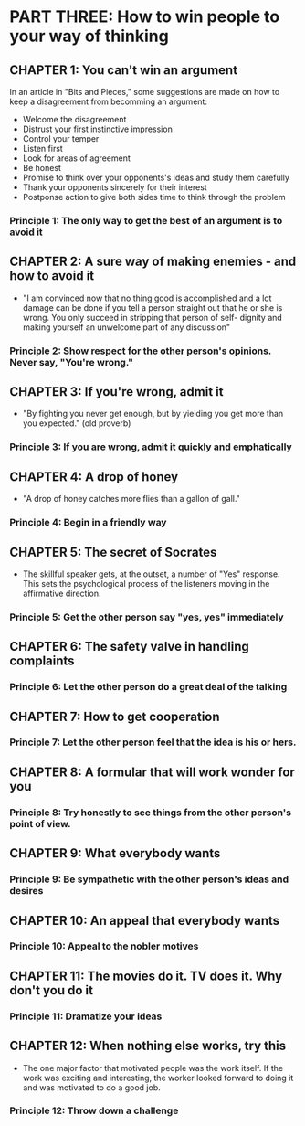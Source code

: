 # PART THREE: How to win people to your way of thinking

## CHAPTER 1: You can't win an argument

In an article in "Bits and Pieces," some suggestions are made on how to keep a disagreement from becomming an argument:

- Welcome the disagreement
- Distrust your first instinctive impression
- Control your temper
- Listen first
- Look for areas of agreement
- Be honest
- Promise to think over your opponents's ideas and study them carefully
- Thank your opponents sincerely for their interest
- Postponse action to give both sides time to think through the problem

### Principle 1: The only way to get the best of an argument is to avoid it

## CHAPTER 2: A sure way of making enemies - and how to avoid it

- "I am convinced now that no thing good is accomplished and a lot damage can be done if you tell a person straight out that he or she is wrong. You only succeed in stripping that person of self- dignity and making yourself an unwelcome part of any discussion"

### Principle 2: Show respect for the other person's opinions. Never say, "You're wrong."

## CHAPTER 3: If you're wrong, admit it

- "By fighting you never get enough, but by yielding you get more than you expected." (old proverb)

### Principle 3: If you are wrong, admit it quickly and emphatically

## CHAPTER 4: A drop of honey

- "A drop of honey catches more flies than a gallon of gall."

### Principle 4: Begin in a friendly way

## CHAPTER 5: The secret of Socrates

- The skillful speaker gets, at the outset, a number of "Yes" response. This sets the psychological process of the listeners moving in the affirmative direction.

### Principle 5: Get the other person say "yes, yes" immediately

## CHAPTER 6: The safety valve in handling complaints

### Principle 6: Let the other person do a great deal of the talking

## CHAPTER 7: How to get cooperation

### Principle 7: Let the other person feel that the idea is his or hers.

## CHAPTER 8: A formular that will work wonder for you

### Principle 8: Try honestly to see things from the other person's point of view.

## CHAPTER 9: What everybody wants

### Principle 9: Be sympathetic with the other person's ideas and desires

## CHAPTER 10: An appeal that everybody wants

### Principle 10: Appeal to the nobler motives

## CHAPTER 11: The movies do it. TV does it. Why don't you do it

### Principle 11: Dramatize your ideas

## CHAPTER 12: When nothing else works, try this

- The one major factor that motivated people was the work itself. If the work was exciting and interesting, the worker looked forward to doing it and was motivated to do a good job.

### Principle 12: Throw down a challenge